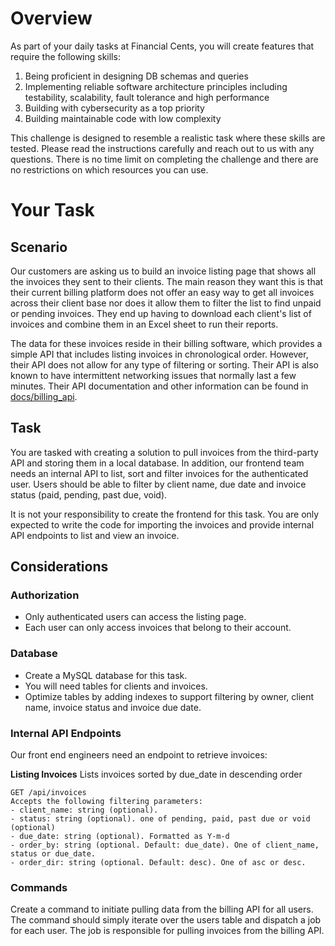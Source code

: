 # Overview
As part of your daily tasks at Financial Cents, you will create features that require the following skills:
1. Being proficient in designing DB schemas and queries
2. Implementing reliable software architecture principles including testability, scalability, fault tolerance and high performance 
3. Building with cybersecurity as a top priority
4. Building maintainable code with low complexity

This challenge is designed to resemble a realistic task where these skills are tested. 
Please read the instructions carefully and reach out to us with any questions. There is no
time limit on completing the challenge and there are no restrictions on which resources you can use.

# Your Task

## Scenario
Our customers are asking us to build an invoice listing page that shows all the invoices they sent to their clients.
The main reason they want this is that their current billing platform does not offer an easy way to get all
invoices across their client base nor does it allow them to filter the list to find unpaid or pending invoices.
They end up having to download each client's list of invoices and combine them in an Excel sheet to run their reports. 

The data for these invoices reside in their billing software, which provides a simple API that includes listing
invoices in chronological order. However, their API does not allow for any type of filtering or sorting. Their
API is also known to have intermittent networking issues that normally last a few minutes. Their API documentation
and other information can be found in [docs/billing_api](docs/billing_api.md).

## Task
You are tasked with creating a solution to pull invoices from the third-party API and storing them in a local database.
In addition, our frontend team needs an internal API to list, sort and filter invoices for the authenticated user. Users
should be able to filter by client name, due date and invoice status (paid, pending, past due, void). 

It is not your responsibility to create the frontend for this task. You are only expected to write the code
for importing the invoices and provide internal API endpoints to list and view an invoice.

## Considerations

### Authorization
- Only authenticated users can access the listing page.
- Each user can only access invoices that belong to their account.

### Database
- Create a MySQL database for this task.
- You will need tables for clients and invoices.
- Optimize tables by adding indexes to support filtering by owner, client name, invoice status and invoice due date. 

### Internal API Endpoints
Our front end engineers need an endpoint to retrieve invoices:

**Listing Invoices**
Lists invoices sorted by due_date in descending order
```
GET /api/invoices
Accepts the following filtering parameters:
- client_name: string (optional).
- status: string (optional). one of pending, paid, past due or void (optional)
- due_date: string (optional). Formatted as Y-m-d
- order_by: string (optional. Default: due_date). One of client_name, status or due_date.
- order_dir: string (optional. Default: desc). One of asc or desc.
```

### Commands
Create a command to initiate pulling data from the billing API for all users. The command should simply iterate over
the users table and dispatch a job for each user. The job is responsible for pulling invoices from the billing API.
